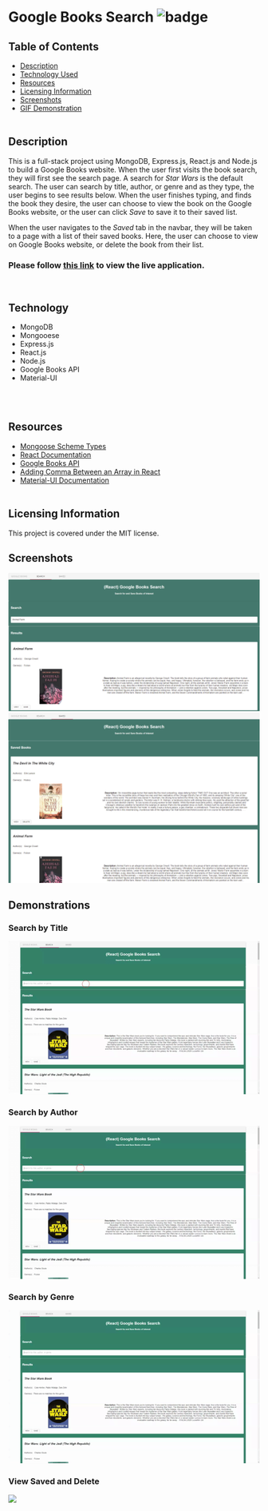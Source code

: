 # Google Books Search ![badge](https://img.shields.io/badge/license-MIT-blue)

## Table of Contents

- [Description](#description)
- [Technology Used](#technology)
- [Resources](#resources)
- [Licensing Information](#licensing)
- [Screenshots](#screenshots)
- [GIF Demonstration](#demonstrations)
  <br>
  <br>

## Description

This is a full-stack project using MongoDB, Express.js, React.js and Node.js to build a Google Books website. When the user first visits the book search, they will first see the search page. A search for _Star Wars_ is the default search. The user can search by title, author, or genre and as they type, the user begins to see results below. When the user finishes typing, and finds the book they desire, the user can choose to view the book on the Google Books website, or the user can click _Save_ to save it to their saved list.

When the user navigates to the _Saved_ tab in the navbar, they will be taken to a page with a list of their saved books. Here, the user can choose to view on Google Books website, or delete the book from their list.

### Please follow [this link](https://google-books-search-824.herokuapp.com/) to view the live application.

<br>

## Technology

- MongoDB
- Mongooese
- Express.js
- React.js
- Node.js
- Google Books API
- Material-UI

<br>
<br>

## Resources

- [Mongoose Scheme Types](https://mongoosejs.com/docs/schematypes.html)
- [React Documentation](https://reactjs.org/)
- [Google Books API](https://developers.google.com/books/docs/v1/using)
- [Adding Comma Between an Array in React](https://stackoverflow.com/questions/47881767/how-to-add-a-comma-in-array-map-after-every-element-except-last-element-in-react)
- [Material-UI Documentation](https://material-ui.com/)
  <br>
  <br>

## Licensing Information

This project is covered under the MIT license.

## Screenshots

![](screenshot-1.png)
![](screenshot-2.png)

## Demonstrations

### Search by Title

![](gif-1.gif)

### Search by Author

![](gif-2.gif)

### Search by Genre

![](gif-3.gif)

### View Saved and Delete

![](gif-4.gif)
